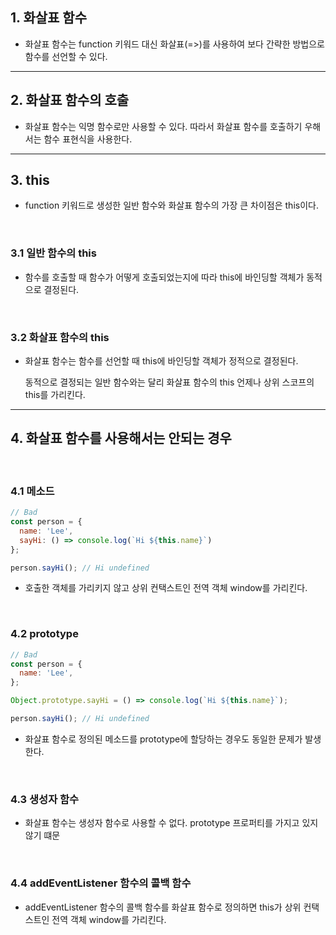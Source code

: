## 1. 화살표 함수

- 화살표 함수는 function 키워드 대신 화살표(=>)를 사용하여 보다 간략한 방법으로 함수를 선언할 수 있다.

<hr >

## 2. 화살표 함수의 호출

- 화살표 함수는 익명 함수로만 사용할 수 있다. 따라서 화살표 함수를 호출하기 우해서는 함수 표현식을 사용한다.

<hr >

## 3. this

- function 키워드로 생성한 일반 함수와 화살표 함수의 가장 큰 차이점은 this이다.

<br >

### 3.1 일반 함수의 this

- 함수를 호출할 때 함수가 어떻게 호출되었는지에 따라 this에 바인딩할 객체가 동적으로 결정된다.


<br >

### 3.2 화살표 함수의 this

- 화살표 함수는 함수를 선언할 때 this에 바인딩할 객체가 정적으로 결정된다.

    동적으로 결정되는 일반 함수와는 달리 화살표 함수의 this 언제나 상위 스코프의 this를 가리킨다.

<hr >

## 4. 화살표 함수를 사용해서는 안되는 경우

<br >

### 4.1 메소드

~~~ javascript
// Bad
const person = {
  name: 'Lee',
  sayHi: () => console.log(`Hi ${this.name}`)
};

person.sayHi(); // Hi undefined
~~~

-  호출한 객체를 가리키지 않고 상위 컨택스트인 전역 객체 window를 가리킨다.

<br >

### 4.2 prototype

~~~ javascript
// Bad
const person = {
  name: 'Lee',
};

Object.prototype.sayHi = () => console.log(`Hi ${this.name}`);

person.sayHi(); // Hi undefined
~~~

- 화살표 함수로 정의된 메소드를 prototype에 할당하는 경우도 동일한 문제가 발생한다.

<br >

### 4.3 생성자 함수

- 화살표 함수는 생성자 함수로 사용할 수 없다. prototype 프로퍼티를 가지고 있지 않기 떄문

<br >

### 4.4 addEventListener 함수의 콜백 함수

- addEventListener 함수의 콜백 함수를 화살표 함수로 정의하면 this가 상위 컨택스트인 전역 객체 window를 가리킨다.

